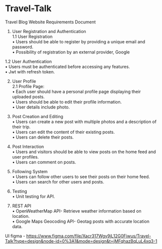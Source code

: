 # Travel-Talk
Travel Blog Website Requirements Document

1. User Registration and Authentication<br />
1.1	User Registration<br />
•	Users should be able to register by providing a unique email and password.<br />
•	Possibility of registration by an external provider, Google<br />

1.2 User Authentication<br />
•	Users must be authenticated before accessing any features.<br />
•	Jwt with refresh token.<br />

2. User Profile<br />
2.1 Profile Page:<br />
•	Each user should have a personal profile page displaying their uploaded posts.<br />
•	Users should be able to edit their profile information.<br />
•	User details include photo.<br />

3. Post Creation and Editing<br />
•	Users can create a new post with multiple photos and a description of their trip.<br />
•	Users can edit the content of their existing posts.<br />
•	Users can delete their posts.<br />

4. Post Interaction<br />
•	Users and visitors should be able to view posts on the home feed and user profiles.<br />
•	Users can comment on posts.<br />

5. Following System<br />
•	Users can follow other users to see their posts on their home feed.<br />
•	Users can search for other users and posts.<br />

6. Testing<br />
•	Unit testing for API.<br />

7. REST API<br />
•	OpenWeatherMap API- Retrieve weather information based on location.<br />
•	Google Maps Geocoding API- Geotag posts with accurate location data.<br />

UI figma - https://www.figma.com/file/Xacr317Wgy9jL12G0Fiwus/Travel-Talk?type=design&node-id=0%3A1&mode=design&t=jMFqhazBqLuL4xq3-1
